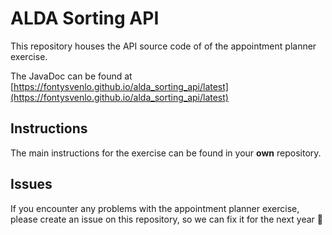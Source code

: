 # ALDA Sorting API

This repository houses the API source code of of the appointment planner exercise.

The JavaDoc can be found at [https://fontysvenlo.github.io/alda_sorting_api/latest](https://fontysvenlo.github.io/alda_sorting_api/latest)

## Instructions

The main instructions for the exercise can be found in your **own** repository.

## Issues

If you encounter any problems with the appointment planner exercise, please create an issue on this repository, so we can fix it for the next year :raised_hands:
